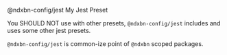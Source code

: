 @ndxbn-config/jest
My Jest Preset

You SHOULD NOT use with other presets, `@ndxbn-config/jest` includes and uses some other jest presets.

`@ndxbn-config/jest` is common-ize point of `@ndxbn` scoped packages.
